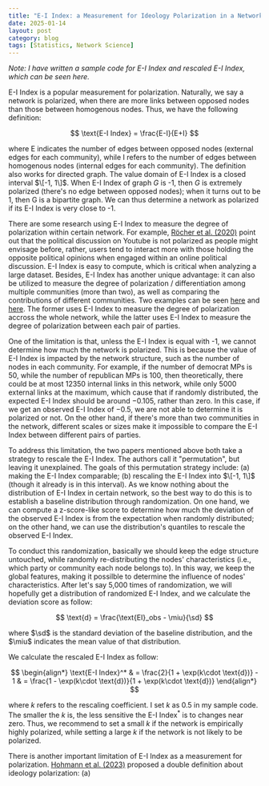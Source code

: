 ```yaml
---
title: "E-I Index: a Measurement for Ideology Polarization in a Network"
date: 2025-01-14
layout: post
category: blog
tags: [Statistics, Network Science]
---
```


*Note: I have written a sample code for E-I Index and rescaled E-I Index, which can be seen here.*

E-I Index is a popular measurement for polarization. Naturally, we say a network is polarized, when there are more links between opposed nodes than those between homogenous nodes. Thus, we have the following definition:

$$
\text{E-I Index} = \frac{E-I}{E+I}
$$

where E indicates the number of edges between opposed nodes (external edges for each community), while I refers to the number of edges between homogenous nodes (internal edges for each community). The definition also works for directed graph. The value domain of E-I Index is a closed interval $\[-1, 1\]$. When E-I Index of graph $G$ is -1, then $G$ is extremely polarized (there's no edge between opposed nodes); when it turns out to be 1, then G is a bipartite graph. We can thus determine a network as polarized if its E-I Index is very close to -1.

There are some research using E-I Index to measure the degree of polarization within certain network. For example, [Röcher et al. (2020)](https://www.aup-online.com/content/journals/10.5117/CCR2020.1.004.ROCH) point out that the political discussion on Youtube is not polarized as people might envisage before, rather, users tend to interact more with those holding the opposite political opinions when engaged within an online political discussion. E-I Index is easy to compute, which is critical when analyzing a large dataset. Besides, E-I Index has another unique advantage: it can also be utilized to measure the degree of polarization / differentiation among multiple communities (more than two), as well as comparing the contributions of different communities. Two examples can be seen [here](https://pure.rug.nl/ws/portalfiles/portal/56900693/8406_31285_1_PB.pdf) and [here](https://journals.sagepub.com/doi/full/10.1177/0894439320987569#body-ref-bibr37-0894439320987569-1). The former uses E-I Index to measure the degree of polarization accross the whole network, while the latter uses E-I Index to measure the degree of polarization between each pair of parties.

One of the limitation is that, unless the E-I Index is equal with -1, we cannot determine how much the network is polarized. This is because the value of E-I Index is impacted by the network structure, such as the number of nodes in each community. For example, if the number of democrat MPs is 50, while the number of republican MPs is 100, then theoretically, there could be at most 12350 internal links in this network, while only 5000 external links at the maximum, which cause that if randomly distributed, the expected E-I Index should be around $-0.105$, rather than zero. In this case, if we get an observed E-I Index of $-0.5$, we are not able to determine it is polarized or not. On the other hand, if there's more than two communities in the network, different scales or sizes make it impossible to compare the E-I Index between different pairs of parties.

To address this limitation, the two papers mentioned above both take a strategy to rescale the E-I Index. The authors call it "permutation", but leaving it unexplained. The goals of this permutation strategy include: (a) making the E-I Index comparable; (b) rescaling the E-I Index into $\[-1, 1\]$ (though it already is in this interval). As we know nothing about the distribution of E-I Index in certain network, so the best way to do this is to establish a baseline distribution through randomization. On one hand, we can compute a z-score-like score to determine how much the deviation of the observed E-I Index is from the expectation when randomly distributed; on the other hand, we can use the distribution's quantiles to rescale the observed E-I Index. 

To conduct this randomization, basically we should keep the edge structure untouched, while randomly re-distributing the nodes' characteristics (i.e., which party or community each node belongs to). In this way, we keep the global features, making it possilble to determine the influence of nodes' characteristics. After let's say 5,000 times of randomization, we will hopefully get a distribution of randomized E-I Index, and we calculate the deviation score as follow:

$$
\text{d} = \frac{\text{EI}_obs - \miu}{\sd}
$$

where $\sd$ is the standard deviation of the baseline distribution, and the $\miu$ indicates the mean value of that distribution.

We calculate the rescaled E-I Index as follow:

$$
\begin{align*}
\text{E-I Index}^* & = \frac{2}{1 + \exp(k\cdot \text{d})} - 1
& = \frac{1 - \exp(k\cdot \text{d})}{1 + \exp(k\cdot \text{d})}
\end{align*}
$$

where $k$ refers to the rescaling coefficient. I set $k$ as 0.5 in my sample code. The smaller the $k$ is, the less sensitive the $\text{E-I Index}^*$ is to changes near zero. Thus, we recommend to set a small $k$ if the network is empirically highly polarized, while setting a large $k$ if the network is not likely to be polarized.

There is another important limitation of E-I Index as a measurement for polarization. [Hohmann et al. (2023)](https://www.michelecoscia.com/?p=2246) proposed a double definition about ideology polarization: (a) 